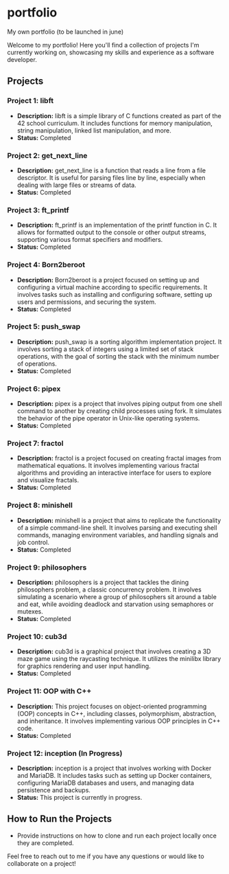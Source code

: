 # portfolio
My own portfolio (to be launched in june)

Welcome to my portfolio! Here you'll find a collection of projects I'm currently working on, showcasing my skills and experience as a software developer.

## Projects

### Project 1: libft
- **Description:** libft is a simple library of C functions created as part of the 42 school curriculum. It includes functions for memory manipulation, string manipulation, linked list manipulation, and more.
- **Status:** Completed

### Project 2: get_next_line
- **Description:** get_next_line is a function that reads a line from a file descriptor. It is useful for parsing files line by line, especially when dealing with large files or streams of data.
- **Status:** Completed

### Project 3: ft_printf
- **Description:** ft_printf is an implementation of the printf function in C. It allows for formatted output to the console or other output streams, supporting various format specifiers and modifiers.
- **Status:** Completed

### Project 4: Born2beroot
- **Description:** Born2beroot is a project focused on setting up and configuring a virtual machine according to specific requirements. It involves tasks such as installing and configuring software, setting up users and permissions, and securing the system.
- **Status:** Completed

### Project 5: push_swap
- **Description:** push_swap is a sorting algorithm implementation project. It involves sorting a stack of integers using a limited set of stack operations, with the goal of sorting the stack with the minimum number of operations.
- **Status:** Completed

### Project 6: pipex
- **Description:** pipex is a project that involves piping output from one shell command to another by creating child processes using fork. It simulates the behavior of the pipe operator in Unix-like operating systems.
- **Status:** Completed

### Project 7: fractol
- **Description:** fractol is a project focused on creating fractal images from mathematical equations. It involves implementing various fractal algorithms and providing an interactive interface for users to explore and visualize fractals.
- **Status:** Completed

### Project 8: minishell
- **Description:** minishell is a project that aims to replicate the functionality of a simple command-line shell. It involves parsing and executing shell commands, managing environment variables, and handling signals and job control.
- **Status:** Completed

### Project 9: philosophers
- **Description:** philosophers is a project that tackles the dining philosophers problem, a classic concurrency problem. It involves simulating a scenario where a group of philosophers sit around a table and eat, while avoiding deadlock and starvation using semaphores or mutexes.
- **Status:** Completed

### Project 10: cub3d
- **Description:** cub3d is a graphical project that involves creating a 3D maze game using the raycasting technique. It utilizes the minilibx library for graphics rendering and user input handling.
- **Status:** Completed

### Project 11: OOP with C++
- **Description:** This project focuses on object-oriented programming (OOP) concepts in C++, including classes, polymorphism, abstraction, and inheritance. It involves implementing various OOP principles in C++ code.
- **Status:** Completed

### Project 12: inception (In Progress)
- **Description:** inception is a project that involves working with Docker and MariaDB. It includes tasks such as setting up Docker containers, configuring MariaDB databases and users, and managing data persistence and backups.
- **Status:** This project is currently in progress.

## How to Run the Projects
- Provide instructions on how to clone and run each project locally once they are completed.

Feel free to reach out to me if you have any questions or would like to collaborate on a project!
